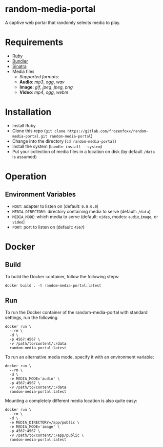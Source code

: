 # random-media-portal

A captive web portal that randomly selects media to play.

# Requirements

* [Ruby](https://www.ruby-lang.org/en/)
* [Bundler](https://bundler.io/)
* [Sinatra](http://sinatrarb.com/)
* Media files
  * _Supported formats_:
  * **Audio**: _mp3_, _ogg_, _wav_
  * **Image**: _gif_, _jpeg_, _jpeg_, _png_
  * **Video**: _mp4_, _ogg_, _webm_

# Installation

* Install Ruby
* Clone this repo (`git clone https://gitlab.com/frozenfoxx/random-media-portal.git random-media-portal`)
* Change into the directory (`cd random-media-portal`)
* Install the system (`bundle install --system`)
* Put your collection of media files in a location on disk (by default `/data` is assumed)

# Operation

## Environment Variables

* `HOST`:            adapter to listen on (default: `0.0.0.0`)
* `MEDIA_DIRECTORY`: directory containing media to serve (default: `/data`)
* `MEDIA_MODE`:      which media to serve (default: `video`, modes: `audio`,`image`, or `video`)
* `PORT`:            port to listen on (default: `4567`)

# Docker

## Build

To build the Docker container, follow the following steps:

```
docker build . -t random-media-portal:latest
```

## Run

To run the Docker container of the random-media-portal with standard settings, run the following:

```
docker run \
  --rm \
  -d \
  -p 4567:4567 \
  -v /path/to/content/:/data
  random-media-portal:latest
```

To run an alternative media mode, specify it with an environment variable:

```
docker run \
  --rm \
  -d \
  -e MEDIA_MODE='audio' \
  -p 4567:4567 \
  -v /path/to/content/:/data
  random-media-portal:latest
```

Mounting a completely different media location is also quite easy:

```
docker run \
  --rm \
  -d \
  -e MEDIA_DIRECTORY=/app/public \
  -e MEDIA_MODE='image' \
  -p 4567:4567 \
  -v /path/to/content/:/app/public \
  random-media-portal:latest
```
